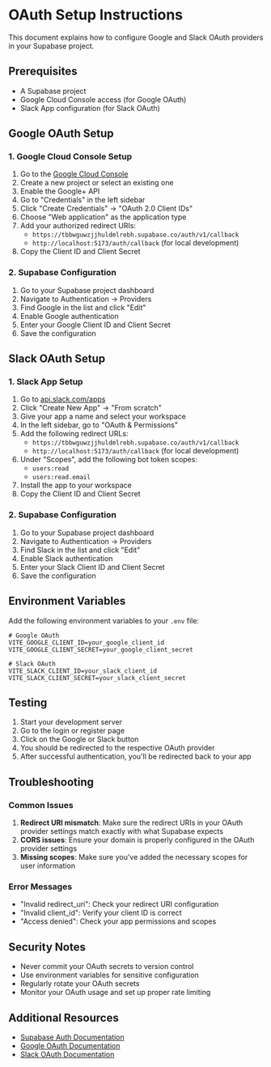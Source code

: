 # OAuth Setup Instructions

This document explains how to configure Google and Slack OAuth providers in your Supabase project.

## Prerequisites

- A Supabase project
- Google Cloud Console access (for Google OAuth)
- Slack App configuration (for Slack OAuth)

## Google OAuth Setup

### 1. Google Cloud Console Setup

1. Go to the [Google Cloud Console](https://console.cloud.google.com/)
2. Create a new project or select an existing one
3. Enable the Google+ API
4. Go to "Credentials" in the left sidebar
5. Click "Create Credentials" → "OAuth 2.0 Client IDs"
6. Choose "Web application" as the application type
7. Add your authorized redirect URIs:
   - `https://tbbwguwzjjhuldmlrebh.supabase.co/auth/v1/callback`
   - `http://localhost:5173/auth/callback` (for local development)
8. Copy the Client ID and Client Secret

### 2. Supabase Configuration

1. Go to your Supabase project dashboard
2. Navigate to Authentication → Providers
3. Find Google in the list and click "Edit"
4. Enable Google authentication
5. Enter your Google Client ID and Client Secret
6. Save the configuration

## Slack OAuth Setup

### 1. Slack App Setup

1. Go to [api.slack.com/apps](https://api.slack.com/apps)
2. Click "Create New App" → "From scratch"
3. Give your app a name and select your workspace
4. In the left sidebar, go to "OAuth & Permissions"
5. Add the following redirect URLs:
   - `https://tbbwguwzjjhuldmlrebh.supabase.co/auth/v1/callback`
   - `http://localhost:5173/auth/callback` (for local development)
6. Under "Scopes", add the following bot token scopes:
   - `users:read`
   - `users:read.email`
7. Install the app to your workspace
8. Copy the Client ID and Client Secret

### 2. Supabase Configuration

1. Go to your Supabase project dashboard
2. Navigate to Authentication → Providers
3. Find Slack in the list and click "Edit"
4. Enable Slack authentication
5. Enter your Slack Client ID and Client Secret
6. Save the configuration

## Environment Variables

Add the following environment variables to your `.env` file:

```env
# Google OAuth
VITE_GOOGLE_CLIENT_ID=your_google_client_id
VITE_GOOGLE_CLIENT_SECRET=your_google_client_secret

# Slack OAuth
VITE_SLACK_CLIENT_ID=your_slack_client_id
VITE_SLACK_CLIENT_SECRET=your_slack_client_secret
```

## Testing

1. Start your development server
2. Go to the login or register page
3. Click on the Google or Slack button
4. You should be redirected to the respective OAuth provider
5. After successful authentication, you'll be redirected back to your app

## Troubleshooting

### Common Issues

1. **Redirect URI mismatch**: Make sure the redirect URIs in your OAuth provider settings match exactly with what Supabase expects
2. **CORS issues**: Ensure your domain is properly configured in the OAuth provider settings
3. **Missing scopes**: Make sure you've added the necessary scopes for user information

### Error Messages

- "Invalid redirect_uri": Check your redirect URI configuration
- "Invalid client_id": Verify your client ID is correct
- "Access denied": Check your app permissions and scopes

## Security Notes

- Never commit your OAuth secrets to version control
- Use environment variables for sensitive configuration
- Regularly rotate your OAuth secrets
- Monitor your OAuth usage and set up proper rate limiting

## Additional Resources

- [Supabase Auth Documentation](https://supabase.com/docs/guides/auth)
- [Google OAuth Documentation](https://developers.google.com/identity/protocols/oauth2)
- [Slack OAuth Documentation](https://api.slack.com/authentication/oauth-v2) 